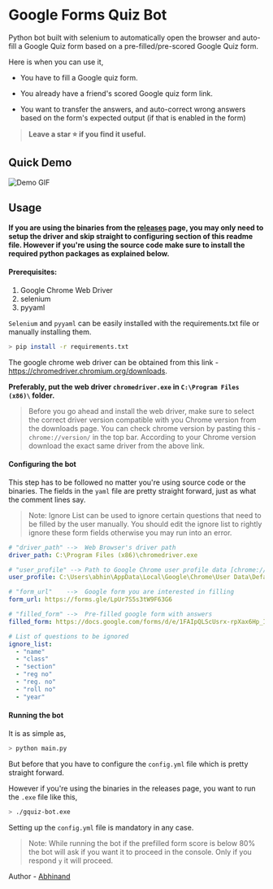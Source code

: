 # Google Forms Quiz Bot

Python bot built with selenium to automatically open the browser and auto-fill a Google Quiz form based on a pre-filled/pre-scored Google Quiz form. 

Here is when you can use it, 

- You have to fill a Google quiz form. 

- You already have a friend's scored Google quiz form link. 

- You want to transfer the answers, and auto-correct wrong answers based on the form's expected output (if that is enabled in the form)


> **Leave a star ⭐ if you find it useful.** 

## Quick Demo

![Demo GIF](demo/demo.gif)

## Usage

**If you are using the binaries from the [releases](https://github.com/abhinand5/gquiz-bot/releases) page, you may only need to setup the driver and skip straight to configuring section of this readme file. However if you're using the source code make sure to install the required python packages as explained below.**

#### Prerequisites:

1. Google Chrome Web Driver
2. selenium
3. pyyaml

`Selenium` and `pyyaml` can be easily installed with the requirements.txt file or manually installing them. 

```bash
> pip install -r requirements.txt
```

The google chrome web driver can be obtained from this link - https://chromedriver.chromium.org/downloads. 

**Preferably, put the web driver `chromedriver.exe` in `C:\Program Files (x86)\` folder.**

>  Before you go ahead and install the web driver, make sure to select the correct driver version compatible with you Chrome version from the downloads page. You can check chrome version by pasting this - `chrome://version/` in the top bar. According to your Chrome version download the exact same driver from the above link. 



#### Configuring the bot

This step has to be followed no matter you're using source code or the binaries. The fields in the `yaml` file are pretty straight forward, just as what the comment lines say. 

>  Note: Ignore List can be used to ignore certain questions that need to be filled by the user manually. You should edit the ignore list to rightly ignore these form fields otherwise you may run into an error.

```yml
# "driver_path" -->  Web Browser's driver path  
driver_path: C:\Program Files (x86)\chromedriver.exe

# "user_profile" --> Path to Google Chrome user profile data [chrome://version/]
user_profile: C:\Users\abhin\AppData\Local\Google\Chrome\User Data\Default

# "form_url"    -->  Google form you are interested in filling
form_url: https://forms.gle/LpUr7S5s3tW9F63G6

# "filled_form" -->  Pre-filled google form with answers
filled_form: https://docs.google.com/forms/d/e/1FAIpQLScUsrx-rpXax6Hp_IK1gcIkzg8-6K9zE8ul14x_u22QJXww9A/viewscore?viewscore=AE0zAgBcn5wrIIbk8RmSGjHD3-k0NkScYJfsbA7mPF2V-6xmn91D5FSxwlPtclTdXe5lMHk

# List of questions to be ignored
ignore_list: 
  - "name"
  - "class"
  - "section"
  - "reg no"
  - "reg. no"
  - "roll no"
  - "year"
```



#### Running the bot

It is as simple as, 

```bash
> python main.py
```

But before that you have to configure the `config.yml` file which is pretty straight forward. 

However if you're using the binaries in the releases page, you want to run the `.exe` file like this,

```bash
> ./gquiz-bot.exe
```

Setting up the `config.yml` file is mandatory in any case. 

> Note: While running the bot if the prefilled form score is below 80% the bot will ask if you want it to proceed in the console. Only if you respond `y` it will proceed.



Author - [Abhinand](https://github.com/abhinand5)